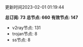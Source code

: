 更新时间2023-02-01 01:19:44

**总订阅: 73**
**总节点: 660**
**有效节点: 147**
- v2ray节点: 131
- trojan节点: 8
- ss节点: 8
